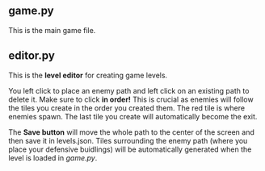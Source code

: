 ## game.py
This is the main game file.

## editor.py
This is the **level editor** for creating game levels.

You left click to place an enemy path and left click on an existing path to delete it. Make sure to click **in order!** This is crucial as enemies will follow the tiles you create in the order you created them. The red tile is where enemies spawn. The last tile you create will automatically become the exit.

The **Save button** will move the whole path to the center of the screen and then save it in levels.json. Tiles surrounding the enemy path (where you place your defensive buidlings) will be automatically generated when the level is loaded in *game.py*.
